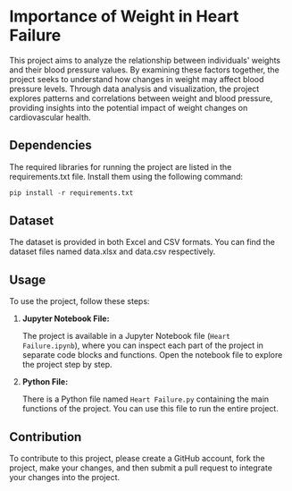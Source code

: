 # Importance of Weight in Heart Failure
This project aims to analyze the relationship between individuals' weights and their blood pressure values. By examining these factors together, the project seeks to understand how changes in weight may affect blood pressure levels. Through data analysis and visualization, the project explores patterns and correlations between weight and blood pressure, providing insights into the potential impact of weight changes on cardiovascular health.

Dependencies
--------------------------------------------------
The required libraries for running the project are listed in the requirements.txt file. Install them using the following command:
```python
pip install -r requirements.txt
```
Dataset
--------------------------------------------------
The dataset is provided in both Excel and CSV formats. You can find the dataset files named data.xlsx and data.csv respectively.

Usage
--------------------------------------------------
To use the project, follow these steps:

1. **Jupyter Notebook File:**

   The project is available in a Jupyter Notebook file (`Heart Failure.ipynb`), where you can inspect each part of the project in separate code blocks and functions. Open the notebook file to explore the project step by step.

2. **Python File:**

   There is a Python file named `Heart Failure.py` containing the main functions of the project. You can use this file to run the entire project.

Contribution
--------------------------------------------------
To contribute to this project, please create a GitHub account, fork the project, make your changes, and then submit a pull request to integrate your changes into the project.
